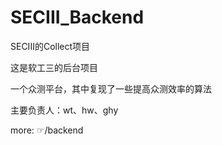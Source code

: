 # SECIII_Backend
SECIII的Collect项目

这是软工三的后台项目

一个众测平台，其中复现了一些提高众测效率的算法

主要负责人：wt、hw、ghy

more: ☞/backend
